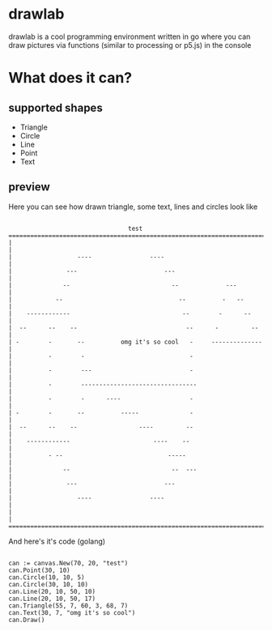 # drawlab 

drawlab is a cool programming environment written in go where you can 
draw pictures via functions (similar to processing or p5.js) in the console 

# What does it can?
## supported shapes 
* Triangle
* Circle
* Line 
* Point 
* Text 


## preview
Here you can see how drawn triangle, some text, lines and circles look like 
<pre><code>
                                 test                                 
========================================================================
|                                                                      |
|                  ----                ----                            |
|               ---                        ---                         |
|              --                            --             ---        |
|            --                                --          -   --      |
|    ------------                               --        -      --    |
|  --      --    --                              --      -         --  |
| -        -       --          omg it's so cool   -     -------------- |
|          -        -                             -                    |
|          -        ---                           -                    |
|          -        --------------------------------                   |
|          -        -      ----                   -                    |
| -        -       --          -----              -                    |
|  --      --    --                 ----         --                    |
|    ------------                       ----    --                     |
|          - --                             -----                      |
|              --                            --  ---                   |
|               ---                        ---                         |
|                  ----                ----                            |
|                                                                      |
========================================================================
</code></pre>

And here's it's code (golang)
<pre><code>
can := canvas.New(70, 20, "test")
can.Point(30, 10)
can.Circle(10, 10, 5)
can.Circle(30, 10, 10)
can.Line(20, 10, 50, 10)
can.Line(20, 10, 50, 17)
can.Triangle(55, 7, 60, 3, 68, 7)
can.Text(30, 7, "omg it's so cool")
can.Draw()
</code></pre>